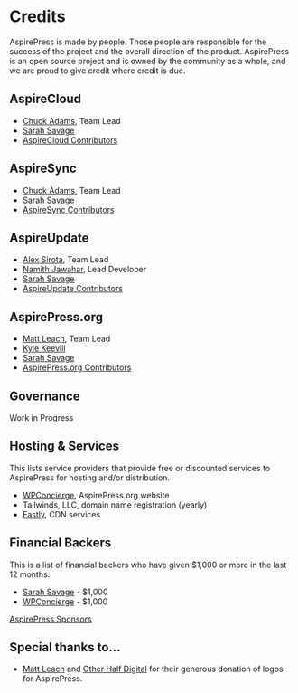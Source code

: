 # Credits

AspirePress is made by people. Those people are responsible for the success of the project and the overall direction of the product. AspirePress is an open source project and is owned by the community as a whole, and we are proud to give credit where credit is due.

## AspireCloud

- [Chuck Adams](https://github.com/chuckadams), Team Lead
- [Sarah Savage](https://github.com/sarah-savage)
- [AspireCloud Contributors](https://github.com/aspirepress/AspireCloud/graphs/contributors)

## AspireSync

- [Chuck Adams](https://github.com/chuckadams), Team Lead
- [Sarah Savage](https://github.com/sarah-savage)
- [AspireSync Contributors](https://github.com/aspirepress/AspireSync/graphs/contributors)

## AspireUpdate

- [Alex Sirota](https://github.com/asirota), Team Lead
- [Namith Jawahar](https://github.com/namithj), Lead Developer
- [Sarah Savage](https://github.com/sarah-savage)
- [AspireUpdate Contributors](https://github.com/aspirepress/AspireUpdate/graphs/contributors)

## AspirePress.org

- [Matt Leach](https://github.com/mattleach89), Team Lead
- [Kyle Keevill](https://github.com/kylek14)
- [Sarah Savage](https://github.com/sarah-savage)
- [AspirePress.org Contributors](https://github.com/aspirepress/site-theme/graphs/contributors)

## Governance

Work in Progress

## Hosting & Services

This lists service providers that provide free or discounted services to AspirePress for hosting and/or distribution.

- [WPConcierge](https://wpconcierge.com), AspirePress.org website
- Tailwinds, LLC, domain name registration (yearly)
- [Fastly](https://www.fastly.com/), CDN services

## Financial Backers

This is a list of financial backers who have given $1,000 or more in the last 12 months.

- [Sarah Savage](https://sarah-savage.com) - $1,000
- [WPConcierge](https://wpconcierge.com) - $1,000

[AspirePress Sponsors](https://github.com/sponsors/aspirepress)

## Special thanks to...

- [Matt Leach](https://github.com/mattleach89) and [Other Half Digital](https://otherhalf.digital) for their generous donation of logos for AspirePress.
